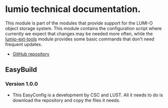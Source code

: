 # lumio technical documentation.

This module is part of the modules that provide support for the LUMI-O
object storage system. This module contains the configuration script where
currently we expect that changes may be needed more often, while the
[lumio-ext-tools](../lumio-ext-tools) module provides some basic commands
that don't need frequent updates.

-   [GitHub repository](https://github.com/Lumi-supercomputer/LUMI-O-tools)


## EasyBuild

### Version 1.0.0

-   This EasyConfig is a development by CSC and LUST. All it needs to
    do is download the repository and copy the files it needs.
